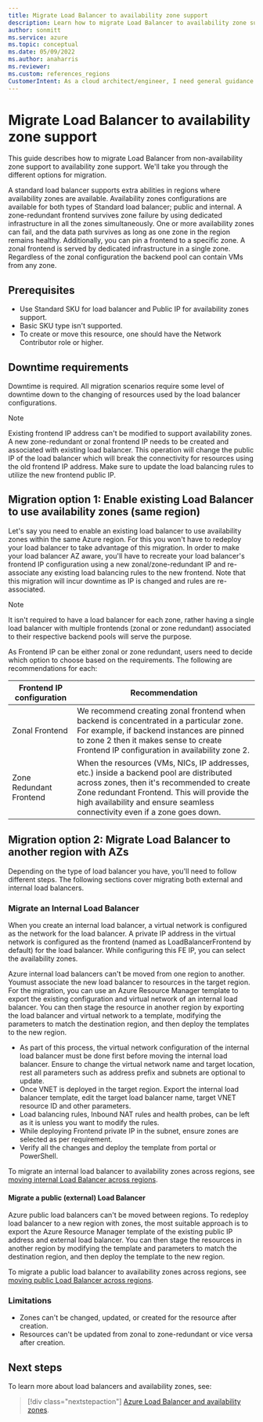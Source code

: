 ```yaml
---
title: Migrate Load Balancer to availability zone support 
description: Learn how to migrate Load Balancer to availability zone support.
author: sonmitt
ms.service: azure
ms.topic: conceptual
ms.date: 05/09/2022
ms.author: anaharris
ms.reviewer: 
ms.custom: references_regions
CustomerIntent: As a cloud architect/engineer, I need general guidance on migrating load balancers to using availability zones.
---
```

<!-- CHANGE AUTHOR BEFORE PUBLISH -->

# Migrate Load Balancer to availability zone support
 
This guide describes how to migrate Load Balancer from non-availability zone support to availability zone support. We'll take you through the different options for migration.

A standard load balancer supports extra abilities in regions where availability zones are available. Availability zones configurations are available for both types of Standard load balancer; public and internal. A zone-redundant frontend survives zone failure by using dedicated infrastructure in all the zones simultaneously. One or more availability zones can fail, and the data path survives as long as one zone in the region remains healthy. Additionally, you can pin a frontend to a specific zone. A zonal frontend is served by dedicated infrastructure in a single zone. Regardless of the zonal configuration the backend pool can contain VMs from any zone.

## Prerequisites
- Use Standard SKU for load balancer and Public IP for availability zones support.
- Basic SKU type isn't supported. 
- To create or move this resource, one should have the Network Contributor role or higher.

## Downtime requirements

Downtime is required. All migration scenarios require some level of downtime down to the changing of resources used by the load balancer configurations.

> [!NOTE]
> Existing frontend IP address can't be modified to support availability zones. A new zone-redundant or zonal frontend IP needs to be created and associated with existing load balancer. This operation will change the public IP of the load balancer which will break the connectivity for resources using the old frontend IP address. Make sure to update the load balancing rules to utilize the new frontend public IP. 

## Migration option 1: Enable existing Load Balancer to use availability zones (same region)

Let's say you need to enable an existing load balancer to use availability zones within the same Azure region. For this you won't have to redeploy your load balancer to take advantage of this migration. In order to make your load balancer AZ aware, you'll have to recreate your load balancer's frontend IP configuration using a new zonal/zone-redundant IP and re-associate any existing load balancing rules to the new frontend. Note that this migration will incur downtime as IP is changed and rules are re-associated.

> [!NOTE]
> It isn't required to have a load balancer for each zone, rather having a single load balancer with multiple frontends (zonal or zone redundant) associated to their respective backend pools will serve the purpose. 

As Frontend IP can be either zonal or zone redundant, users need to decide which option to choose based on the requirements. The following are recommendations for each:

| **Frontend IP configuration** | **Recommendation** |
| ----- | ----- |
|Zonal Frontend | We recommend creating zonal frontend when backend is concentrated in a particular zone. For example, if backend instances are pinned to zone 2 then it makes sense to create Frontend IP configuration in availability zone 2. |
| Zone Redundant Frontend | When the resources (VMs, NICs, IP addresses, etc.) inside a backend pool are distributed across zones, then it's recommended to create Zone redundant Frontend. This will provide the high availability and ensure seamless connectivity even if a zone goes down. |

## Migration option 2: Migrate Load Balancer to another region with AZs

Depending on the type of load balancer you have, you'll need to follow different steps. The following sections cover migrating both external and internal load balancers.
### Migrate an Internal Load Balancer

When you create an internal load balancer, a virtual network is configured as the network for the load balancer. A private IP address in the virtual network is configured as the frontend (named as LoadBalancerFrontend by default) for the load balancer. While configuring this FE IP, you can select the availability zones.

Azure internal load balancers can't be moved from one region to another. Youmust associate the new load balancer to resources in the target region. For the migration, you can use an Azure Resource Manager template to export the existing configuration and virtual network of an internal load balancer. You can then stage the resource in another region by exporting the load balancer and virtual network to a template, modifying the parameters to match the destination region, and then deploy the templates to the new region.

- As part of this process, the virtual network configuration of the internal load balancer must be done first before moving the internal load balancer. Ensure to change the virtual network name and target location, rest all parameters such as address prefix and subnets are optional to update. 
- Once VNET is deployed in the target region. Export the internal load balancer template, edit the target load balancer name, target VNET resource ID and other parameters.  
- Load balancing rules, Inbound NAT rules and health probes, can be left as it is unless you want to modify the rules. 
- While deploying Frontend private IP in the subnet, ensure zones are selected as per requirement. 
- Verify all the changes and deploy the template from portal or PowerShell. 

To migrate an internal load balancer to availability zones across regions, see [moving internal Load Balancer across regions](../load-balancer/move-across-regions-internal-load-balancer-portal.md).

#### Migrate a public (external) Load Balancer 

Azure public load balancers can't be moved between regions. To redeploy load balancer to a new region with zones, the most suitable approach is to export the Azure Resource Manager template of the existing public IP address and external load balancer. You can then stage the resources in another region by modifying the template and parameters to match the destination region, and then deploy the template to the new region. 

To migrate a public load balancer to availability zones across regions, see [moving public Load Balancer across regions](../load-balancer/move-across-regions-external-load-balancer-portal.md).

### Limitations
- Zones can't be changed, updated, or created for the resource after creation.
- Resources can't be updated from zonal to zone-redundant or vice versa after creation.

## Next steps

 To learn more about load balancers and availability zones, see:
 
> [!div class="nextstepaction"]
> [Azure Load Balancer and availability zones](../load-balancer/load-balancer-standard-availability-zones.md).
